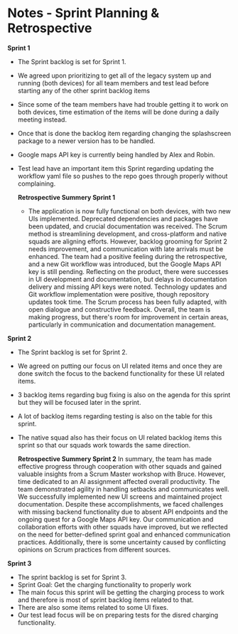 ﻿# Notes - Sprint Planning & Retrospective
**Sprint 1**
- The Sprint backlog is set for Sprint 1.
- We agreed upon prioritizing to get all of the legacy system up and running (both devices) for all team members and test lead before starting any of the other sprint backlog items
- Since some of the team members have had trouble getting it to work on both devices, time estimation of the items will be done during a daily meeting instead.
- Once that is done the backlog item regarding changing the splashscreen package to a newer version has to be handled.
- Google maps API key is currently being handled by Alex and Robin.
- Test lead have an important item this Sprint regarding updating the workflow yaml file so pushes to the repo goes through properly without complaining.

  **Retrospective Summery Sprint 1**
  - The application is now fully functional on both devices, with two new UIs implemented. Deprecated dependencies and packages have been updated, and crucial documentation was received. The Scrum method is streamlining development, and cross-platform and native squads are aligning efforts. However, backlog grooming for Sprint 2 needs improvement, and communication with late arrivals must be enhanced. The team had a positive feeling during the retrospective, and a new Git workflow was introduced, but the Google Maps API key is still pending. Reflecting on the product, there were successes in UI development and documentation, but delays in documentation delivery and missing API keys were noted. Technology updates and Git workflow implementation were positive, though repository updates took time. The Scrum process has been fully adapted, with open dialogue and constructive feedback. Overall, the team is making progress, but there's room for improvement in certain areas, particularly in communication and documentation management.

 **Sprint 2**
 - The Sprint backlog is set for Sprint 2.
 - We agreed on putting our focus on UI related items and once they are done switch the focus to the backend functionality for these UI related items.
 - 3 backlog items regarding bug fixing is also on the agenda for this sprint but they will be focused later in the sprint.
 - A lot of backlog items regarding testing is also on the table for this sprint.
 - The native squad also has their focus on UI related backlog items this sprint so that our squads work towards the same direction.

   **Retrospective Summery Sprint 2**
   In summary, the team has made effective progress through cooperation with other squads and gained valuable insights from a Scrum Master workshop with Bruce. However, time dedicated to an AI assignment affected overall productivity. The team demonstrated agility in handling setbacks and communicates well. We successfully implemented new UI screens and maintained project documentation. Despite these accomplishments, we faced challenges with missing backend functionality due to absent API endpoints and the ongoing quest for a Google Maps API key. Our communication and collaboration efforts with other squads have improved, but we reflected on the need for better-defined sprint goal and enhanced communication practices. Additionally, there is some uncertainty caused by conflicting opinions on Scrum practices from different sources. 

**Sprint 3**
- The sprint backlog is set for Sprint 3.
- Sprint Goal: Get the charging functionality to properly work
- The main focus this sprint will be getting the charging process to work and therefore is most of sprint backlog items related to that.
- There are also some items related to some UI fixes.
- Our test lead focus will be on preparing tests for the disred charging functionality.

